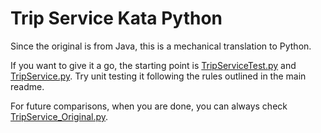 Trip Service Kata Python
========================

Since the original is from Java, this is a mechanical translation to Python.

If you want to give it a go, the starting point is [TripServiceTest.py][3] and [TripService.py][4]. Try unit testing it following the rules outlined in the main readme.

For future comparisons, when you are done, you can always check [TripService_Original.py][2].

[2]: https://github.com/sandromancuso/trip-service-kata/blob/master/python-objects/TripService_Original.py "TripService_Original.py"
[3]: https://github.com/sandromancuso/trip-service-kata/blob/master/python-objects/TripServiceTest.py "TripServiceTest.py"
[4]: https://github.com/sandromancuso/trip-service-kata/blob/master/python-objects/TripService.py "TripService.py"
